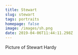 ```yaml
---
title: Stewart
slug: stewart
tags: portraits
homepage: false
image: /images/sh.png
date: 2019-04-06T11:44:11.298Z
---
```

Picture of Stewart Hardy
